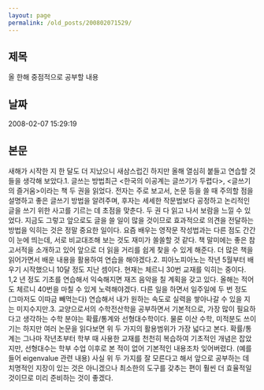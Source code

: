 ```yaml
---
layout: page
permalink: /old_posts/200802071529/
---
```


## 제목
올 한해 중점적으로 공부할 내용

## 날짜
2008-02-07 15:29:19

## 본문
새해가 시작한 지 한 달도 더 지났으니 새삼스럽긴 하지만 올해 열심히 붙들고 연습할 것들을 생각해 보았다.1. 글쓰는 방법최근 <한국의 이공계는 글쓰기가 두렵다>, <글쓰기의 즐거움>이라는 책 두 권을 읽었다. 전자는 주로 보고서, 논문 등을 쓸 때 주의할 점을 설명하고 좋은 글쓰기 방법을 알려주며, 후자는 세세한 작문법보다 공정하고 논리적인 글을 쓰기 위한 사고를 기르는 데 초점을 맞춘다. 두 권 다 읽고 나서 보람을 느낄 수 있었다. 지금도 그렇고 앞으로도 글을 쓸 일이 많을 것이므로 효과적으로 의견을 전달하는 방법을 익히는 것은 정말 중요한 일이다. 요즘 배우는 영작문 작성법과는 다른 점도 간간이 눈에 띄는데, 서로 비교대조해 보는 것도 재미가 쏠쏠할 것 같다. 책 말미에는 좋은 참고서적을 소개하고 있어 앞으로 더 읽을 거리를 쉽게 찾을 수 있게 해준다. 더 많은 책을 읽어가면서 배운 내용을 활용하여 연습을 해야겠다.2. 피아노피아노는 작년 5월부터 배우기 시작했으니 10달 정도 지난 셈이다. 현재는 체르니 30번 교재를 익히는 중이다. 1,2 년 정도 기초를 연습해서 익숙해지면 재즈 음악을 칠 계획을 갖고 있다. 올해는 적어도 체르니 40번을 마칠 수 있게 노력해야겠다. 다른 일을 하면서 일주일에 두 번 정도 (그마저도 이따금 빼먹는다) 연습해서 내가 원하는 속도로 실력을 쌓아나갈 수 있을 지는 미지수지만.3. 교양으로서의 수학전산학을 공부하면서 기본적으로, 가장 많이 필요하다고 생각하는 수학 분야는 확률/통계와 선형대수학이다. 물론 이산 수학, 미적분도 쓰이기는 하지만 여러 논문을 읽다보면 위 두 가지의 활용범위가 가장 넓다고 본다. 확률/통계는 그나마 작년초부터 학부 때 사용한 교재를 천천히 복습하여 기초적인 개념은 잡았지만, 선형대수는 학부 수업 이후로 본 적이 없어 기본적인 내용조차 잊어버렸다. (예를 들어 eigenvalue 관련 내용) 사실 위 두 가지를 잘 모른다고 해서 앞으로 공부하는 데 치명적인 지장이 있는 것은 아니겠으나 최소한의 도구를 갖추는 편이 훨씬 더 효율적일 것이므로 미리 준비하는 것이 좋겠다.